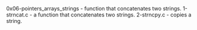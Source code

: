 0x06-pointers_arrays_strings - function that concatenates two strings.
1-strncat.c - a function that concatenates two strings.
2-strncpy.c - copies a string.
